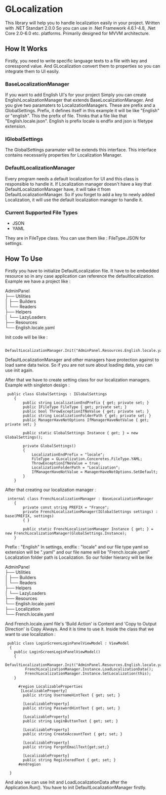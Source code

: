 # **GLocalization**

This library will help you to handle localization easily in your project. Written with .NET Standart 2.0.0 So you can use in .Net Framework 4.6.1-4.8, 
.Net Core 2.0-6.0 etc. platforms. Primarily designed for MVVM architecture.


## **How It Works**
Firstly, you need to write specific language texts to a file with key and coresspond value. And GLocalization convert them to properties so you can integrate them
to UI easily. 

### BaseLocalizationManager
If you want to add English UI's for your project Simply you can create EnglishLocalizationManager that extends BaseLocalizationManager. And you give two paramaters to
LocalizationManagers. These are prefix and a GlobalSettings. Prefix, it defines itself in this example it will be like "English" or "english". This the prefix of 
file. Thinks that a file like that "English.locale.json". English is prefix locale is endfix and json is filetype extension.

### IGlobalSettings
The GlobalSettings paramater will be extends this interface. This interface contains necessarily properties for Localization Manager.

### DefaultLocalizationManager
Every program needs a default localization for UI and this class is responsible to handle it. If Localization manager doesn't have a key that DefaultLocalizationManager
have, it will take it from DefaultLocalizationManager. So if you forget to add a key to newly added Localization, it will use the default localization manager to handle
it.

### **Current Supported File Types**
- JSON <br />
- YAML <br />


They are in FileType class. You can use them like : FileType.JSON for settings.

## **How To Use**
Firstly you have to initialize DefaultLocalization file. It have to be embedded resource so in any case application can reference the defaultlocalization. 
Example we have a project like : 


AdminPanel <br />
├── Utilities <br />
│   ├── Builders  <br />
│   └── Readers  <br />
├── Helpers  <br />
│   └── LazyLoaders   <br />
├── Resources  <br />
     └── English.locale.yaml  <br />

Init code will be like : 

```
 DefaultLocalizationManager.Init("AdminPanel.Resources.English.locale.yaml");
```

DefaultLocalizationManager and other managers have protection against to load same data twice. So if you are not sure about loading data, you can use init again.

After that we have to create setting class for our localization managers. Example with singleton design : 

```
 public class GlobalSettings : IGlobalSettings
    {
        public string LocalizationEndPrefix { get; private set; }
        public IFileType FileType { get; private set; }
        public bool ThrowExceptionIfNoValue { get; private set; }
        public string LocalizationFolderPath { get; private set; }
        public ManagerHaveNotOptions IfManagerHaveNotValue { get; private set; }

        public static GlobalSettings Instance { get; } = new GlobalSettings();

        private GlobalSettings()
        {
            LocalizationEndPrefix = "locale";
            FileType = GLocalization.Conceretes.FileType.YAML;
            ThrowExceptionIfNoValue = true;
            LocalizationFolderPath = "Localization";
            IfManagerHaveNotValue = ManagerHaveNotOptions.SetDefault;
        }
    }
```

After that creating our localization manager : 

```
 internal class FrenchLocalizationManager : BaseLocalizationManager
    {
        private const string PREFIX = "France";
        private FrenchLocalizationManager(IGlobalSettings settings) : base(PREFIX, settings)
        { }

        public static FrenchLocalizationManager Instance { get; } = new FrenchLocalizationManager(GlobalSettings.Instance);
    }
```

Prefix : "English"
In settings, endfix : "locale" and our file type yaml so extension will be ".yaml" and our file name will be "French.locale.yaml" Localization folder path is Localization. So our folder hierarcy will be like

AdminPanel  <br />
├── Utilities  <br />
│   ├── Builders  <br />
│   └── Readers  <br />
├── Helpers   <br />
│   └── LazyLoaders   <br />
├── Resources  <br />
     └── English.locale.yaml  <br />
├── Localization  <br />
     └── French.locale.yaml  <br />
     
And French.locale.yaml file's 'Build Action' is Content and 'Copy to Output Direction' is Copy Always. And it is time to use it. Inside the class that we want
to use localization :

```
 public class LoginScreenLoginPanelViewModel : ViewModel
  {
    public LoginScreenLoginPanelViewModel()
    {                
         DefaultLocalizationManager.Init("AdminPanel.Resources.English.locale.yaml");
         FrenchLocalizationManager.Instance.LoadLocalizationData();
         FrenchLocalizationManager.Instance.SetLocalization(this);
    }
    
      #region LocalizableProperties
       [LocalizableProperty]
        public string UsernameHintText { get; set; }

        [LocalizableProperty]
        public string PasswordHintText { get; set; }

        [LocalizableProperty]
        public string LoginButtonText { get; set; }

        [LocalizableProperty]
        public string CreateAccountText { get; set; }

        [LocalizableProperty]
        public string ForgotEmailText{get;set;}

        [LocalizableProperty]
        public string RegisteredText { get; set; }
      #endregion

  }
```

And also we can use Init and LoadLocalizationData after the Application.Run(). You have to init DefaultLocalizationManager firstly.
